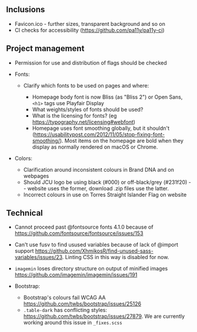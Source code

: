 ## Inclusions

* Favicon.ico - further sizes, transparent background and so on
* CI checks for accessibility (https://github.com/pa11y/pa11y-ci)

## Project management

* Permission for use and distribution of flags should be checked

* Fonts:

  * Clarify which fonts to be used on pages and where:

    * Homepage body font is now Bliss (as "Bliss 2") or Open Sans, `<h1>` tags use Playfair Display
    * What weights/styles of fonts should be used?
    * What is the licensing for fonts? (eg https://typography.net/licensing#webfont)
    * Homepage uses font smoothing globally, but it shouldn't
      (https://usabilitypost.com/2012/11/05/stop-fixing-font-smoothing/).
      Most items on the homepage are bold when they display as normally
      rendered on macOS or Chrome.

* Colors:

  * Clarification around inconsistent colours in Brand DNA and on webpages
  * Should JCU logo be using black (#000) or off-black/grey (#231f20) --
    website uses the former, download .zip files use the latter.
  * Incorrect colours in use on Torres Straight Islander Flag on website

## Technical

* Cannot proceed past @fontsource fonts 4.1.0 because of
  https://github.com/fontsource/fontsource/issues/153

* Can't use fusv to find usused variables because of lack of @import support
  https://github.com/XhmikosR/find-unused-sass-variables/issues/23.
  Linting CSS in this way is disabled for now.

* `imagemin` loses directory structure on output of minified images
  https://github.com/imagemin/imagemin/issues/191

* Bootstrap:

  * Bootstrap's colours fail WCAG AA https://github.com/twbs/bootstrap/issues/25126
  * `.table-dark` has conflicting styles: <https://github.com/twbs/bootstrap/issues/27879>.
    We are currently working around this issue in `_fixes.scss`

